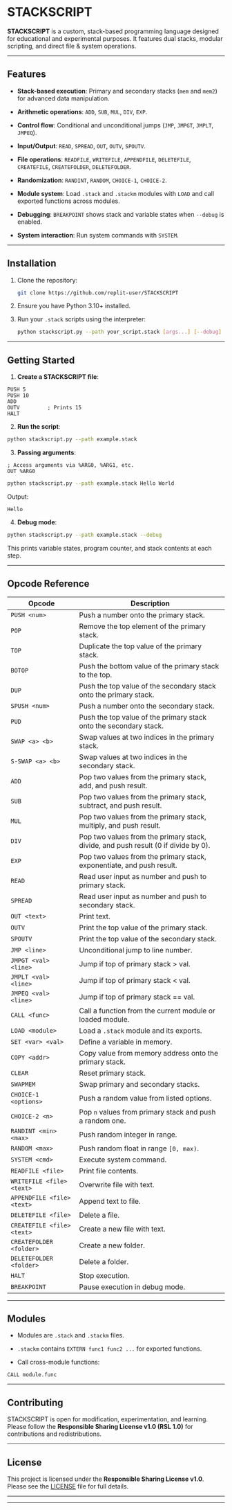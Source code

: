 
# STACKSCRIPT

[](LICENSE)

[](LICENSE)

**STACKSCRIPT** is a custom, stack-based programming language designed for educational and experimental purposes. It features dual stacks, modular scripting, and direct file & system operations.

---

## Features

-   **Stack-based execution**: Primary and secondary stacks (`mem` and `mem2`) for advanced data manipulation.
    
-   **Arithmetic operations**: `ADD`, `SUB`, `MUL`, `DIV`, `EXP`.
    
-   **Control flow**: Conditional and unconditional jumps (`JMP`, `JMPGT`, `JMPLT`, `JMPEQ`).
    
-   **Input/Output**: `READ`, `SPREAD`, `OUT`, `OUTV`, `SPOUTV`.
    
-   **File operations**: `READFILE`, `WRITEFILE`, `APPENDFILE`, `DELETEFILE`, `CREATEFILE`, `CREATEFOLDER`, `DELETEFOLDER`.
    
-   **Randomization**: `RANDINT`, `RANDOM`, `CHOICE-1`, `CHOICE-2`.
    
-   **Module system**: Load `.stack` and `.stackm` modules with `LOAD` and call exported functions across modules.
    
-   **Debugging**: `BREAKPOINT` shows stack and variable states when `--debug` is enabled.
    
-   **System interaction**: Run system commands with `SYSTEM`.
    

---

## Installation

1.  Clone the repository:
    
    ```bash
    git clone https://github.com/replit-user/STACKSCRIPT
    ```
    
2.  Ensure you have Python 3.10+ installed.
    
3.  Run your `.stack` scripts using the interpreter:
    
    ```bash
    python stackscript.py --path your_script.stack [args...] [--debug]
    ```
    

---

## Getting Started

1.  **Create a STACKSCRIPT file**:
    

```stack
PUSH 5
PUSH 10
ADD
OUTV         ; Prints 15
HALT
```

2.  **Run the script**:
    

```bash
python stackscript.py --path example.stack
```

3.  **Passing arguments**:
    

```stack
; Access arguments via %ARG0, %ARG1, etc.
OUT %ARG0
```

```bash
python stackscript.py --path example.stack Hello World
```

Output:

```nginx
Hello
```

4.  **Debug mode**:
    

```bash
python stackscript.py --path example.stack --debug
```

This prints variable states, program counter, and stack contents at each step.

---

## Opcode Reference

| Opcode | Description |
| --- | --- |
| `PUSH <num>` | Push a number onto the primary stack. |
| `POP` | Remove the top element of the primary stack. |
| `TOP` | Duplicate the top value of the primary stack. |
| `BOTOP` | Push the bottom value of the primary stack to the top. |
| `DUP` | Push the top value of the secondary stack onto the primary stack. |
| `SPUSH <num>` | Push a number onto the secondary stack. |
| `PUD` | Push the top value of the primary stack onto the secondary stack. |
| `SWAP <a> <b>` | Swap values at two indices in the primary stack. |
| `S-SWAP <a> <b>` | Swap values at two indices in the secondary stack. |
| `ADD` | Pop two values from the primary stack, add, and push result. |
| `SUB` | Pop two values from the primary stack, subtract, and push result. |
| `MUL` | Pop two values from the primary stack, multiply, and push result. |
| `DIV` | Pop two values from the primary stack, divide, and push result (0 if divide by 0). |
| `EXP` | Pop two values from the primary stack, exponentiate, and push result. |
| `READ` | Read user input as number and push to primary stack. |
| `SPREAD` | Read user input as number and push to secondary stack. |
| `OUT <text>` | Print text. |
| `OUTV` | Print the top value of the primary stack. |
| `SPOUTV` | Print the top value of the secondary stack. |
| `JMP <line>` | Unconditional jump to line number. |
| `JMPGT <val> <line>` | Jump if top of primary stack > val. |
| `JMPLT <val> <line>` | Jump if top of primary stack < val. |
| `JMPEQ <val> <line>` | Jump if top of primary stack == val. |
| `CALL <func>` | Call a function from the current module or loaded module. |
| `LOAD <module>` | Load a `.stack` module and its exports. |
| `SET <var> <val>` | Define a variable in memory. |
| `COPY <addr>` | Copy value from memory address onto the primary stack. |
| `CLEAR` | Reset primary stack. |
| `SWAPMEM` | Swap primary and secondary stacks. |
| `CHOICE-1 <options>` | Push a random value from listed options. |
| `CHOICE-2 <n>` | Pop `n` values from primary stack and push a random one. |
| `RANDINT <min> <max>` | Push random integer in range. |
| `RANDOM <max>` | Push random float in range `[0, max)`. |
| `SYSTEM <cmd>` | Execute system command. |
| `READFILE <file>` | Print file contents. |
| `WRITEFILE <file> <text>` | Overwrite file with text. |
| `APPENDFILE <file> <text>` | Append text to file. |
| `DELETEFILE <file>` | Delete a file. |
| `CREATEFILE <file> <text>` | Create a new file with text. |
| `CREATEFOLDER <folder>` | Create a new folder. |
| `DELETEFOLDER <folder>` | Delete a folder. |
| `HALT` | Stop execution. |
| `BREAKPOINT` | Pause execution in debug mode. |

---

## Modules

-   Modules are `.stack` and `.stackm` files.
    
-   `.stackm` contains `EXTERN func1 func2 ...` for exported functions.
    
-   Call cross-module functions:
    

```stack
CALL module.func
```

---

## Contributing

STACKSCRIPT is open for modification, experimentation, and learning. Please follow the **Responsible Sharing License v1.0 (RSL 1.0)** for contributions and redistributions.

---

## License

This project is licensed under the **Responsible Sharing License v1.0**.  
Please see the [LICENSE](LICENSE) file for full details.

---
    

---
